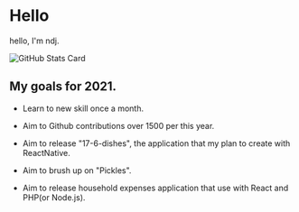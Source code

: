 # Hello
hello, I'm ndj.

![GitHub Stats Card](https://github-readme-stats.vercel.app/api?username=ndjndj&theme=radical)

## My goals for 2021.

- Learn to new skill once a month.

- Aim to Github contributions over 1500 per this year.

- Aim to release "17-6-dishes", the application that my plan to create with ReactNative.

- Aim to brush up on "Pickles".

- Aim to release household expenses application that use with React and PHP(or Node.js).
